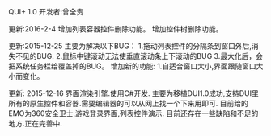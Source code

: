 ﻿QUI+ 1.0 开发者:曾全贵

更新:2016-2-4
增加列表容器控件删除功能。
增加控件树删除功能。

更新:2015-12-25
主要为解决以下BUG：
1.拖动列表控件的分隔条到窗口外后,消失不见的BUG.
2.鼠标中键滚动无法使垂直滚动条上下滚动的BUG
3.最大化后，会把系统任务栏给覆盖掉的BUG。
增加新的功能:
1.自适合窗口大小,界面跟随窗口大小而变化。

更新: 2015-12-16
界面渲染引擎.使用C#开发.
主要为移植DUI1.0成功,支持DUI里所有的原生控件和容器.需要编辑器的可以从网上找一个下来用即可.
目前给的EMO为360安全卫士,游戏登录界面,列表控件演示.
目前还存在一些缺陷和不足的地方.正在完善中.

